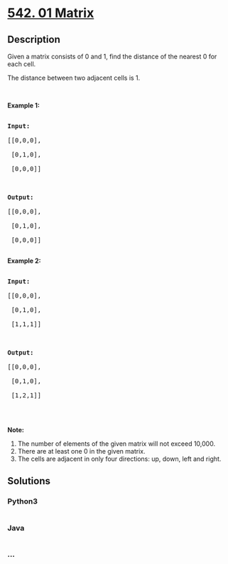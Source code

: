 # [542. 01 Matrix](https://leetcode.com/problems/01-matrix)



## Description

<p>Given a matrix consists of 0 and 1, find the distance of the nearest 0 for each cell.</p>



<p>The distance between two adjacent cells is 1.</p>



<p>&nbsp;</p>



<p><b>Example 1: </b></p>



<pre>

<strong>Input:</strong>

[[0,0,0],

 [0,1,0],

 [0,0,0]]



<strong>Output:</strong>

[[0,0,0],

&nbsp;[0,1,0],

&nbsp;[0,0,0]]

</pre>



<p><b>Example 2: </b></p>



<pre>

<b>Input:</b>

[[0,0,0],

 [0,1,0],

 [1,1,1]]



<strong>Output:</strong>

[[0,0,0],

 [0,1,0],

 [1,2,1]]

</pre>



<p>&nbsp;</p>



<p><b>Note:</b></p>



<ol>
	<li>The number of elements of the given matrix will not exceed 10,000.</li>
	<li>There are at least one 0 in the given matrix.</li>
	<li>The cells are adjacent in only four directions: up, down, left and right.</li>
</ol>



## Solutions

<!-- tabs:start -->

### **Python3**

```python

```

### **Java**

```java

```

### **...**

```

```

<!-- tabs:end -->
